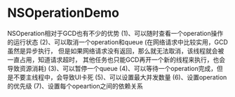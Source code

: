 # NSOperationDemo
NSOperation相对于GCD也有不少的优势
(1)、可以随时查看一个operation操作的运行状态
(2)、可以取消一个operation和queue (在网络请求中比较实用，GCD虽然是异步执行，
     但是如果网络请求没有返回，那么就无法取消，该线程就会被一直占用，知道请求超时，
    其他任务也只能GCD再开一个新的线程来执行，也会导致资源消耗)
(3)、可以暂停一个queue
(4)、可以等待一个operation完成，但是不要主线程中，会导致UI卡死
(5)、可以设置最大并发数量
(6)、设置operation的优先级
(7)、设置每个opeartion之间的依赖关系
